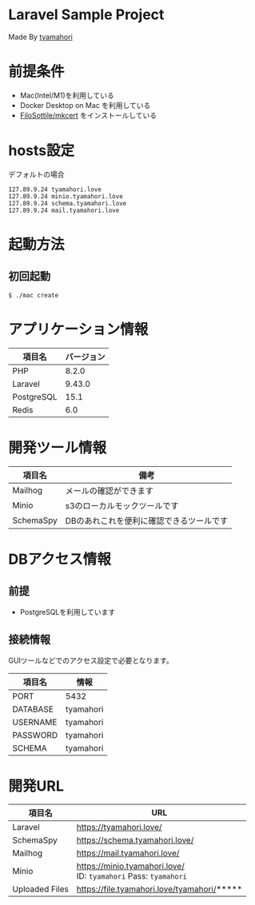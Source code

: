 # Laravel Sample Project

Made By [tyamahori](https://twitter.com/tyamahori)

# 前提条件

- Mac(Intel/M1)を利用している
- Docker Desktop on Mac を利用している
- [FiloSottile/mkcert](https://github.com/FiloSottile/mkcert) をインストールしている

# hosts設定

デフォルトの場合

```
127.89.9.24 tyamahori.love
127.89.9.24 minio.tyamahori.love
127.89.9.24 schema.tyamahori.love
127.89.9.24 mail.tyamahori.love 
```

# 起動方法

## 初回起動

```shell
$ ./mac create
```

# アプリケーション情報

| 項目名        | バージョン  |
|------------|--------|
| PHP        | 8.2.0  |
| Laravel    | 9.43.0 |
| PostgreSQL | 15.1   |
| Redis      | 6.0    |

# 開発ツール情報

| 項目名       | 備考                    |
|-----------|-----------------------|
| Mailhog   | メールの確認ができます           |
| Minio     | s3のローカルモックツールです       |
| SchemaSpy | DBのあれこれを便利に確認できるツールです |

# DBアクセス情報

## 前提

- PostgreSQLを利用しています

## 接続情報

GUIツールなどでのアクセス設定で必要となります。

| 項目名      | 情報        |
|----------|-----------|
| PORT     | 5432      |
| DATABASE | tyamahori |
| USERNAME | tyamahori |
| PASSWORD | tyamahori |
| SCHEMA   | tyamahori |

# 開発URL

| 項目名            | URL                                                                  |
|----------------|----------------------------------------------------------------------|
| Laravel        | https://tyamahori.love/                                              |
| SchemaSpy      | https://schema.tyamahori.love/                                       |
| Mailhog        | https://mail.tyamahori.love/                                         |
| Minio          | https://minio.tyamahori.love/ <br> ID: `tyamahori` Pass: `tyamahori` |
| Uploaded Files | https://file.tyamahori.love/tyamahori/*****                          |
